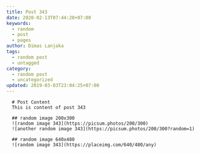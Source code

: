```yaml
---
title: Post 343
date: 2020-02-13T07:44:28+07:00
keywords:
  - random
  - post
  - pages
author: Dimas Lanjaka
tags:
  - random post
  - untagged
category:
  - random post
  - uncategorized
updated: 2019-03-03T23:04:25+07:00
---
```


      # Post Content
      This is content of post 343

      ## random image 200x300
      ![random image 343](https://picsum.photos/200/300)
      ![another random image 343](https://picsum.photos/200/300?random=1)

      ## random image 640x480
      ![random image 343](https://placeimg.com/640/480/any)
      